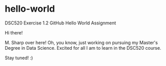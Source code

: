 # hello-world
DSC520 Exercise 1.2 GitHub Hello World Assignment

Hi there! 

M. Sharp over here! Oh, you know, just working on pursuing my Master's Degree in Data Science. 
Excited for all I am to learn in the DSC520 course. 

Stay tuned! :)
